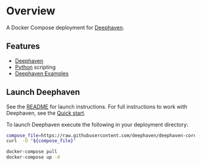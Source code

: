 # Overview

A Docker Compose deployment for [Deephaven](https://deephaven.io).

## Features

- [Deephaven](https://deephaven.io)
- [Python](https://python.org/) scripting
- [Deephaven Examples](https://github.com/deephaven/examples)

## Launch Deephaven

See the [README](https://github.com/deephaven/deephaven-core#launch-python-with-example-data) for launch instructions.  For full instructions to work with Deephaven, see the [Quick start](https://deephaven.io/core/docs/tutorials/quickstart).

To launch Deephaven execute the following in your deployment directory:

```bash
compose_file=https://raw.githubusercontent.com/deephaven/deephaven-core/main/containers/python-examples/docker-compose.yml
curl  -O "${compose_file}"

docker-compose pull
docker-compose up -d
```
